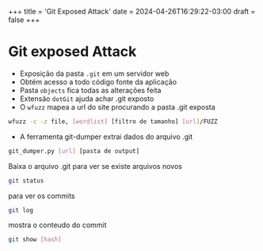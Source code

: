 +++
title = 'Git Exposed Attack'
date = 2024-04-26T16:29:22-03:00
draft = false
+++

# Git exposed Attack

* Exposição da pasta `.git` em um servidor web
* Obtém acesso a todo código fonte da aplicação
* Pasta `objects` fica todas as alterações feita
* Extensão `dotGit` ajuda achar .git exposto
* O `wfuzz` mapea a url do site procurando a pasta .git exposta
```bash
wfuzz -c -z file, [wordlist] [filtro de tamanho] [url]/FUZZ
```

* A ferramenta git-dumper extrai dados do arquivo .git
```bash
git_dumper.py [url] [pasta de output]
```

Baixa o arquivo .git
para ver se existe arquivos novos
```bash
git status
```
para ver os commits
```bash
git log  
```
mostra o conteudo do commit
```bash
git show [hash]
```

